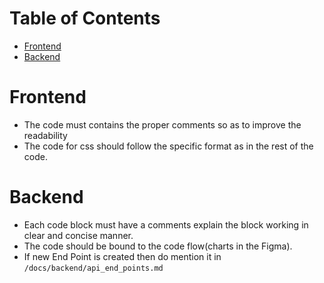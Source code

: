 # Table of Contents
 - [Frontend](#Frontend)
 - [Backend](#Backend)

# Frontend
 - The code must contains the proper comments so as to improve the readability
 - The code for css should follow the specific format as in the rest of the code.

# Backend
 - Each code block must have a comments explain the block working in clear and concise manner.
 - The code should be bound to the code flow(charts in the Figma).
 - If new End Point is created then do mention it in `/docs/backend/api_end_points.md`